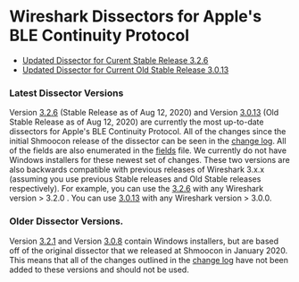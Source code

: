 # Wireshark Dissectors for Apple's BLE Continuity Protocol

- [Updated Dissector for Curent Stable Release 3.2.6](https://github.com/furiousMAC/continuity/tree/master/dissector/3.2.6)
- [Updated Dissector for Current Old Stable Release 3.0.13](https://github.com/furiousMAC/continuity/tree/master/dissector/3.0.13)


### Latest Dissector Versions

Version [3.2.6](https://github.com/furiousMAC/continuity/tree/master/dissector/3.2.6) (Stable Release as of Aug 12, 2020) and Version [3.0.13](https://github.com/furiousMAC/continuity/tree/master/dissector/3.0.13) (Old Stable Release as of Aug 12, 2020) are currently the most up-to-date dissectors for Apple's BLE Continuity Protocol. All of the changes since the initial Shmoocon release of the dissector can be seen in the [change log](https://github.com/furiousMAC/continuity/blob/master/dissector/CHANGELOG.md). All of the fields are also enumerated in the [fields](https://github.com/furiousMAC/continuity/blob/master/dissector/FIELDS.md) file. We currently do not have Windows installers for these newest set of changes. These two versions are also backwards compatible with previous releases of Wireshark 3.x.x (assuming you use previous Stable releases and Old Stable releases respectively). For example, you can use the [3.2.6](https://github.com/furiousMAC/continuity/tree/master/dissector/3.2.6) with any Wireshark version > 3.2.0 . You can use [3.0.13](https://github.com/furiousMAC/continuity/tree/master/dissector/3.0.13) with any Wireshark version > 3.0.0.

### Older Dissector Versions.

Version [3.2.1](https://github.com/furiousMAC/continuity/tree/master/dissector/3.2.1) and Version [3.0.8](https://github.com/furiousMAC/continuity/tree/master/dissector/3.0.8) contain Windows installers, but are based off of the original dissector that we released at Shmoocon in January 2020. This means that all of the changes outlined in the [change log](https://github.com/furiousMAC/continuity/blob/master/dissector/CHANGELOG.md) have not been added to these versions and should not be used. 
